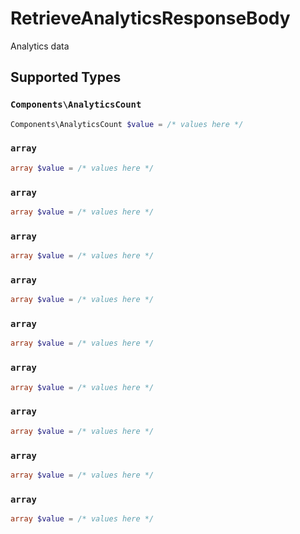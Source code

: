 # RetrieveAnalyticsResponseBody

Analytics data


## Supported Types

### `Components\AnalyticsCount`

```php
Components\AnalyticsCount $value = /* values here */
```

### `array`

```php
array $value = /* values here */
```

### `array`

```php
array $value = /* values here */
```

### `array`

```php
array $value = /* values here */
```

### `array`

```php
array $value = /* values here */
```

### `array`

```php
array $value = /* values here */
```

### `array`

```php
array $value = /* values here */
```

### `array`

```php
array $value = /* values here */
```

### `array`

```php
array $value = /* values here */
```

### `array`

```php
array $value = /* values here */
```

